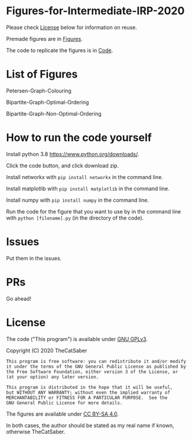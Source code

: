 # Figures-for-Intermediate-IRP-2020
Please check [License](https://github.com/TheCatSaber/Figures-for-Intermediate-IRP-2020/#license) below for information on reuse.

Premade figures are in [Figures](https://github.com/TheCatSaber/Figures-for-Intermediate-IRP-2020/blob/master/Figures).

The code to replicate the figures is in [Code](https://github.com/TheCatSaber/Figures-for-Intermediate-IRP-2020/blob/master/Code).

# List of Figures
Petersen-Graph-Colouring

Bipartite-Graph-Optimal-Ordering

Bipartite-Graph-Non-Optimal-Ordering

# How to run the code yourself
Install python 3.8 https://www.python.org/downloads/.

Click the code button, and click download zip.

Install networkx with `pip install networkx` in the command line.

Install matplotlib with `pip install matplotlib` in the command line.

Install numpy with `pip install numpy` in the command line.

Run the code for the figure that you want to use by in the command line with `python [filename].py` (in the directory of the code).

# Issues
Put them in the issues.

# PRs
Go ahead!

# License
The code ("This program") is available under 
[GNU GPLv3](https://www.gnu.org/licenses/gpl-3.0.en.html).
 
Copyright (C) 2020 TheCatSaber

    This program is free software: you can redistribute it and/or modify
    it under the terms of the GNU General Public License as published by
    the Free Software Foundation, either version 3 of the License, or
    (at your option) any later version.

    This program is distributed in the hope that it will be useful,
    but WITHOUT ANY WARRANTY; without even the implied warranty of
    MERCHANTABILITY or FITNESS FOR A PARTICULAR PURPOSE.  See the
    GNU General Public License for more details.
    
The figures are available under [CC BY-SA 4.0](https://creativecommons.org/licenses/by-sa/4.0/).

In both cases, the author should be stated as my real name if known, otherwise TheCatSaber.
